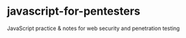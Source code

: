 # javascript-for-pentesters
JavaScript practice &amp; notes for web security and penetration testing
